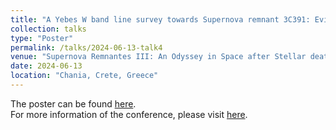 ```yaml
---
title: "A Yebes W band line survey towards Supernova remnant 3C391: Evidence of CR-induced chemistry"
collection: talks
type: "Poster"
permalink: /talks/2024-06-13-talk4
venue: "Supernova Remnantes III: An Odyssey in Space after Stellar death"
date: 2024-06-13
location: "Chania, Crete, Greece"
---
```


The poster can be found [here](https://tty1105.github.io/files/2024-06-poster.pdf). <br>
For more information of the conference, please visit [here](https://snr2024.astro.noa.gr/).

